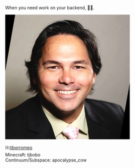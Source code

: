 When you need work on your backend, 🤙🏼.

![TJ](./lnkdin.jfif)

⛓:[tjborromeo](https://www.LinkedIn.com/in/tjborromeo)<br>
Minecraft: tjbobo<br>
Continuum/Subspace: apocalypse_cow<br>
